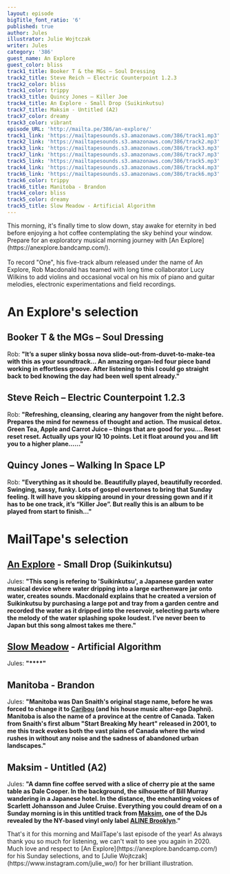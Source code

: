 ```yaml
---
layout: episode
bigTitle_font_ratio: '6'
published: true
author: Jules
illustrator: Julie Wojtczak
writer: Jules
category: '386'
guest_name: An Explore
guest_color: bliss
track1_title: Booker T & the MGs – Soul Dressing
track2_title: Steve Reich – Electric Counterpoint 1.2.3
track2_color: bliss
track1_color: trippy
track3_title: Quincy Jones – Killer Joe
track4_title: An Explore - Small Drop (Suikinkutsu)
track7_title: Maksim - Untitled (A2)
track7_color: dreamy
track3_color: vibrant
episode_URL: 'http://mailta.pe/386/an-explore/'
track1_link: 'https://mailtapesounds.s3.amazonaws.com/386/track1.mp3'
track2_link: 'https://mailtapesounds.s3.amazonaws.com/386/track2.mp3'
track3_link: 'https://mailtapesounds.s3.amazonaws.com/386/track3.mp3'
track7_link: 'https://mailtapesounds.s3.amazonaws.com/386/track7.mp3'
track5_link: 'https://mailtapesounds.s3.amazonaws.com/386/track5.mp3'
track4_link: 'https://mailtapesounds.s3.amazonaws.com/386/track4.mp3'
track6_link: 'https://mailtapesounds.s3.amazonaws.com/386/track6.mp3'
track6_color: trippy
track6_title: Manitoba - Brandon
track4_color: bliss
track5_color: dreamy
track5_title: Slow Meadow - Artificial Algorithm
---
```

<p id="introduction"> This morning, it's finally time to slow down, stay awake for eternity in bed before enjoying a hot coffee contemplating the sky behind your window. Prepare for an exploratory musical morning journey with [An Explore](https://anexplore.bandcamp.com/).
<br><br>
To record "One", his five-track album released under the name of An Explore, Rob Macdonald has teamed with long time collaborator Lucy Wilkins to add violins and occasional vocal on his mix of piano and guitar melodies, electronic experimentations and field recordings.
</p>


# An Explore's selection


## Booker T & the MGs – Soul Dressing
Rob: **"**It’s a super slinky bossa nova slide-out-from-duvet-to-make-tea with this as your soundtrack... An amazing organ-led four piece band working in effortless groove. After listening to this I could go straight back to bed knowing the day had been well spent already.**"**

## Steve Reich – Electric Counterpoint 1.2.3
Rob: **"**Refreshing, cleansing, clearing any hangover from the night before. Prepares the mind for newness of thought and action. The musical detox. Green Tea, Apple and Carrot Juice – things that are good for you…. Reset reset reset. Actually ups your IQ 10 points. Let it float around you and lift you to a higher plane……**"**

## Quincy Jones – Walking In Space LP
Rob: **"**Everything as it should be. Beautifully played, beautifully recorded. Swinging, sassy, funky. Lots of gospel overtones to bring that Sunday feeling. It will have you skipping around in your dressing gown and if it has to be one track, it’s “Killer Joe”. But really this is an album to be played from start to finish…**"**


# MailTape's selection

## [An Explore](https://anexplore.bandcamp.com/) - Small Drop (Suikinkutsu)
Jules: **"**This song is refering to 'Suikinkutsu', a Japanese garden water musical device where water dripping into a large earthenware jar onto water, creates sounds. Macdonald explains that he created a version of Suikinkutsu by purchasing a large pot and tray from a garden centre and recorded the water as it dripped into the reservoir, selecting parts where the melody of the water splashing spoke loudest. I've never been to Japan but this song almost takes me there.**"**

## [Slow Meadow](https://slowmeadow.bandcamp.com/) - Artificial Algorithm
Jules: **"****"**

## Manitoba - Brandon
Jules: **"**Manitoba was Dan Snaith's original stage name, before he was forced to change it to [Caribou](https://caribouband.bandcamp.com/) (and his house music alter-ego Daphni). Manitoba is also the name of a province at the centre of Canada. Taken from Snaith's first album "Start Breaking My heart" released in 2001, to me this track evokes both the vast plains of Canada where the wind rushes in without any noise and the sadness of abandoned urban landscapes.**"**

## Maksim - Untitled (A2)
Jules: **"**A damn fine coffee served with a slice of cherry pie at the same table as Dale Cooper. In the background, the silhouette of Bill Murray wandering in a Japanese hotel. In the distance, the enchanting voices of Scarlett Johansson and Julee Cruise. Everything you could dream of on a Sunday morning is in this untitled track from [Maksim](https://www.facebook.com/maksimresolute/), one of the DJs revealed by the NY-based vinyl only label [ALINE Brooklyn](https://www.facebook.com/alinebrooklynn/).**"**


<p id="outroduction">That's it for this morning and MailTape's last episode of the year! As always thank you so much for listening, we can't wait to see you again in 2020. Much love and respect to [An Explore](https://anexplore.bandcamp.com/) for his Sunday selections, and to [Julie Wojtczak](https://www.instagram.com/julie_wo/) for her brilliant illustration.</p>
